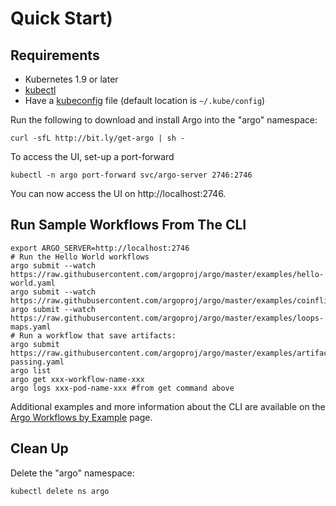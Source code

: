 # Quick Start)

## Requirements

* Kubernetes 1.9 or later
* [kubectl](https://kubernetes.io/docs/tasks/tools/install-kubectl/)
* Have a [kubeconfig](https://kubernetes.io/docs/tasks/access-application-cluster/configure-access-multiple-clusters/) file (default location is `~/.kube/config`)

Run the following to download and install Argo into the "argo" namespace:

```
curl -sfL http://bit.ly/get-argo | sh -
```

To access the UI, set-up a port-forward

```
kubectl -n argo port-forward svc/argo-server 2746:2746
```

You can now access the UI on http://localhost:2746.

## Run Sample Workflows From The CLI

```
export ARGO_SERVER=http://localhost:2746
# Run the Hello World workflows
argo submit --watch https://raw.githubusercontent.com/argoproj/argo/master/examples/hello-world.yaml
argo submit --watch https://raw.githubusercontent.com/argoproj/argo/master/examples/coinflip.yaml
argo submit --watch https://raw.githubusercontent.com/argoproj/argo/master/examples/loops-maps.yaml
# Run a workflow that save artifacts:
argo submit https://raw.githubusercontent.com/argoproj/argo/master/examples/artifact-passing.yaml
argo list
argo get xxx-workflow-name-xxx
argo logs xxx-pod-name-xxx #from get command above
```

Additional examples and more information about the CLI are available on the [Argo Workflows by Example](../examples/README.md) page.

## Clean Up

Delete the "argo" namespace:

```
kubectl delete ns argo
```